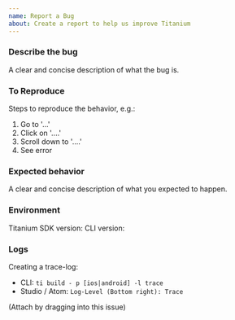 ```yaml
---
name: Report a Bug
about: Create a report to help us improve Titanium
---
```


<!-- Please use the proper issue forms to file your issue. Issues opened not using forms could be missing critical information that will help your issue get fixed -->

### Describe the bug
A clear and concise description of what the bug is. 
### To Reproduce
Steps to reproduce the behavior, e.g.:
1. Go to '...'
2. Click on '....'
3. Scroll down to '....'
4. See error

### Expected behavior
A clear and concise description of what you expected to happen.

### Environment
Titanium SDK version: 
CLI version:

### Logs
Creating a trace-log:
  - CLI: `ti build - p [ios|android] -l trace`
  - Studio / Atom: `Log-Level (Bottom right): Trace`

(Attach by dragging into this issue)

